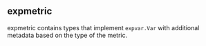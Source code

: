 
## expmetric

expmetric contains types that implement `expvar.Var` with additional metadata
based on the type of the metric.
